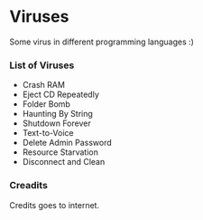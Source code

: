 # Viruses
Some virus in different programming languages :) 

### List of Viruses

- Crash RAM
- Eject CD Repeatedly
- Folder Bomb
- Haunting By String
- Shutdown Forever
- Text-to-Voice
- Delete Admin Password
- Resource Starvation
- Disconnect and Clean


### Creadits
Credits goes to internet.